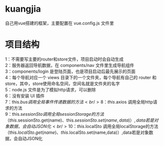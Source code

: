 # kuangjia

自己用vue搭建的框架，主要配置在 vue.config.js 文件里

# 项目结构
1：不需要写主要的router和store文件，项目启动时会自动生成<br/>
2：服务器返回导航数据，在 components/nav 文件里生成导航组件<br/>
3：components/login 是登陆页面，也是项目启动后最先展示的页面<br/>
4：每个导航对应一个 views 目录下的一个文件夹，每个导航有自己的 router 和 store，其中，store使用命名空间，空间名就是文件夹的名字<br/>
5：node.js 文件是为了模拟http请求，可以删除<br/>
6：没有安装 UI 插件<br/>
7：this.$bus 调用全局事件传递数据的方法<br/>
8：this.$axios 调用全局http请求的方法<br/>
9：this.$sessionSto 调用全局sessionStorage的方法（this.$sessionSto.get(name)、this.$sessionSto.set(name,data)）,data若是对象数据，会自动JSON化<br/>
10：this.$localSto 调用全局localStorage的方法（this.$localSto.get(name)、this.$localSto.set(name,data)）,data若是对象数据，会自动JSON化<br/>
